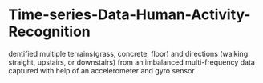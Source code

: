 # Time-series-Data-Human-Activity-Recognition
dentified multiple terrains(grass, concrete, floor) and directions (walking straight, upstairs, or downstairs) from an imbalanced multi-frequency data captured with help of an accelerometer and gyro sensor
